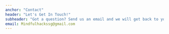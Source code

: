 ```yaml
---
anchor: "Contact"
header: "Let's Get In Touch!"
subheader: "Got a question? Send us an email and we will get back to you as soon as possible!"
email: Mindfulhackssg@gmail.com
---
```

